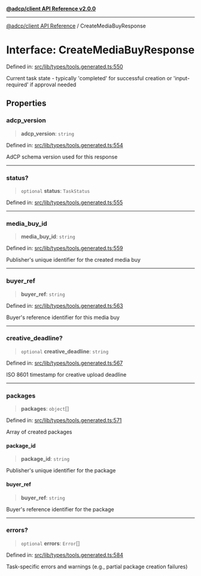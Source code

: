 [**@adcp/client API Reference v2.0.0**](../README.md)

***

[@adcp/client API Reference](../README.md) / CreateMediaBuyResponse

# Interface: CreateMediaBuyResponse

Defined in: [src/lib/types/tools.generated.ts:550](https://github.com/adcontextprotocol/adcp-client/blob/9ed0be764adbd110916d257101c95a577b3f15c8/src/lib/types/tools.generated.ts#L550)

Current task state - typically 'completed' for successful creation or 'input-required' if approval needed

## Properties

### adcp\_version

> **adcp\_version**: `string`

Defined in: [src/lib/types/tools.generated.ts:554](https://github.com/adcontextprotocol/adcp-client/blob/9ed0be764adbd110916d257101c95a577b3f15c8/src/lib/types/tools.generated.ts#L554)

AdCP schema version used for this response

***

### status?

> `optional` **status**: `TaskStatus`

Defined in: [src/lib/types/tools.generated.ts:555](https://github.com/adcontextprotocol/adcp-client/blob/9ed0be764adbd110916d257101c95a577b3f15c8/src/lib/types/tools.generated.ts#L555)

***

### media\_buy\_id

> **media\_buy\_id**: `string`

Defined in: [src/lib/types/tools.generated.ts:559](https://github.com/adcontextprotocol/adcp-client/blob/9ed0be764adbd110916d257101c95a577b3f15c8/src/lib/types/tools.generated.ts#L559)

Publisher's unique identifier for the created media buy

***

### buyer\_ref

> **buyer\_ref**: `string`

Defined in: [src/lib/types/tools.generated.ts:563](https://github.com/adcontextprotocol/adcp-client/blob/9ed0be764adbd110916d257101c95a577b3f15c8/src/lib/types/tools.generated.ts#L563)

Buyer's reference identifier for this media buy

***

### creative\_deadline?

> `optional` **creative\_deadline**: `string`

Defined in: [src/lib/types/tools.generated.ts:567](https://github.com/adcontextprotocol/adcp-client/blob/9ed0be764adbd110916d257101c95a577b3f15c8/src/lib/types/tools.generated.ts#L567)

ISO 8601 timestamp for creative upload deadline

***

### packages

> **packages**: `object`[]

Defined in: [src/lib/types/tools.generated.ts:571](https://github.com/adcontextprotocol/adcp-client/blob/9ed0be764adbd110916d257101c95a577b3f15c8/src/lib/types/tools.generated.ts#L571)

Array of created packages

#### package\_id

> **package\_id**: `string`

Publisher's unique identifier for the package

#### buyer\_ref

> **buyer\_ref**: `string`

Buyer's reference identifier for the package

***

### errors?

> `optional` **errors**: `Error`[]

Defined in: [src/lib/types/tools.generated.ts:584](https://github.com/adcontextprotocol/adcp-client/blob/9ed0be764adbd110916d257101c95a577b3f15c8/src/lib/types/tools.generated.ts#L584)

Task-specific errors and warnings (e.g., partial package creation failures)
